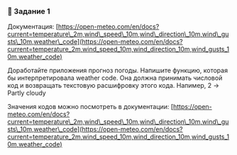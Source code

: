 ### 📘 Задание 1

Документация: [https://open-meteo.com/en/docs?current=temperature\_2m,wind\_speed\_10m,wind\_direction\_10m,wind\_gusts\_10m,weather\_code](https://open-meteo.com/en/docs?current=temperature_2m,wind_speed_10m,wind_direction_10m,wind_gusts_10m,weather_code)

Доработайте приложения прогноз погоды. Напишите функцию, которая бы интерпретировала weather code. Она должна принимать числовой код и возвращать текстовую расшифровку этого кода. Напимер, 2 -> Partly cloudy


Значения кодов можно посмотреть в документации: [https://open-meteo.com/en/docs?current=temperature\_2m,wind\_speed\_10m,wind\_direction\_10m,wind\_gusts\_10m,weather\_code](https://open-meteo.com/en/docs?current=temperature_2m,wind_speed_10m,wind_direction_10m,wind_gusts_10m,weather_code)
